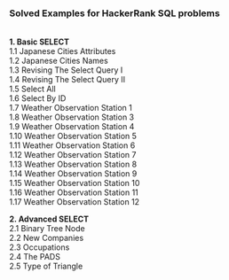 <h3><strong>Solved Examples for HackerRank SQL problems</h3></strong>
  </br>
  <strong>1. Basic SELECT </strong></br>
    1.1  Japanese Cities Attributes </br>
    1.2  Japanese Cities Names </br>
    1.3  Revising The Select Query I </br>
    1.4  Revising The Select Query II	</br>
    1.5  Select All	</br>
    1.6  Select By ID	</br>
    1.7  Weather Observation Station 1</br>
    1.8  Weather Observation Station 3</br>
    1.9  Weather Observation Station 4</br>
    1.10  Weather Observation Station 5</br>
    1.11  Weather Observation Station 6</br>
    1.12  Weather Observation Station 7</br>
    1.13  Weather Observation Station 8</br>
    1.14  Weather Observation Station 9</br>
    1.15  Weather Observation Station 10</br>
    1.16  Weather Observation Station 11</br>
    1.17  Weather Observation Station 12</br>
    
  <strong>2. Advanced SELECT </strong></br>
    2.1  Binary Tree Node </br>
    2.2  New Companies </br>
    2.3  Occupations </br>
    2.4  The PADS	</br>
    2.5  Type of Triangle	</br>
    
